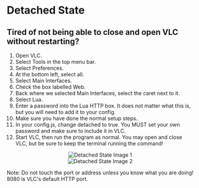 # Detached State

## Tired of not being able to close and open VLC without restarting?

1. Open VLC.
2. Select Tools in the top menu bar.
3. Select Preferences.
4. At the bottom left, select all.
5. Select Main Interfaces.
6. Check the box labelled Web.
7. Back where we selected Main Interfaces, select the caret next to it.
8. Select Lua.
9. Enter a password into the Lua HTTP box. It does not matter what this is, but you will need to add it to your config.
10. Make sure you have done the normal setup steps.
11. In your config.js, change detached to true. You MUST set your own password and make sure to include it in VLC.
12. Start VLC, then run the program as normal. You may open and close VLC, but be sure to keep the terminal running the command!

<div align="center">
  <img src="https://github.com/vlc-rpc/vlc-discord-rpc/assets/61550272/4aa489d9-269c-4333-b595-bb3d0444fa24" alt="Detached State Image 1">
</div>

<div align="center">
  <img src="https://github.com/vlc-rpc/vlc-discord-rpc/assets/61550272/292e8748-b6c6-4ff8-88a5-225e5dd2b467" alt="Detached State Image 2">
</div>

Note: Do not touch the port or address unless you know what you are doing! 8080 is VLC's default HTTP port. 
